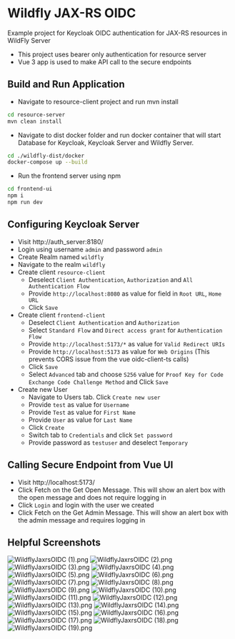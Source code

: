 # Wildfly JAX-RS OIDC

Example project for Keycloak OIDC authentication for JAX-RS resources in WildFly Server

- This project uses bearer only authentication for resource server
- Vue 3 app is used to make API call to the secure endpoints

## Build and Run Application

- Navigate to resource-client project and run mvn install
```bash
cd resource-server
mvn clean install
```
- Navigate to dist docker folder and run docker container that will start Database for Keycloak, Keycloak Server and Wildfly Server.
```bash
cd ./wildfly-dist/docker
docker-compose up --build
```
- Run the frontend server using npm
```bash
cd frontend-ui
npm i
npm run dev
```

## Configuring Keycloak Server

- Visit http://auth_server:8180/
- Login using username `admin` and password `admin`
- Create Realm named `wildfly`
- Navigate to the realm `wildfly`
- Create client `resource-client`
  - Deselect `Client Authentication`, `Authorization` and `All Authentication Flow`
  - Provide `http://localhost:8080` as value for field in `Root URL`, `Home URL`
  - Click `Save`
- Create client `frontend-client`
  - Deselect `Client Authentication` and `Authorization`
  - Select `Standard Flow` and `Direct access grant` for `Authentication Flow`
  - Provide `http://localhost:5173/*` as value for `Valid Redirect URIs`
  - Provide `http://localhost:5173` as value for `Web Origins` (This prevents CORS issue from the vue oidc-client-ts calls)
  - Click `Save`
  - Select `Advanced` tab and choose `S256` value for `Proof Key for Code Exchange Code Challenge Method` and Click `Save`
- Create new User
  - Navigate to Users tab. Click `Create new user` 
  - Provide `test` as value for `Username`
  - Provide `Test` as value for `First Name`
  - Provide `User` as value for `Last Name`
  - Click `Create`
  - Switch tab to `Credentials` and click `Set password`
  - Provide password as `testuser` and deselect `Temporary`

## Calling Secure Endpoint from Vue UI

- Visit http://localhost:5173/
- Click Fetch on the Get Open Message. This will show an alert box with the open message and does not require logging in
- Click `Login` and login with the user we created
- Click Fetch on the Get Admin Message. This will show an alert box with the admin message and requires logging in

## Helpful Screenshots
![WildflyJaxrsOIDC (1).png](screenshots%2FWildflyJaxrsOIDC%20%281%29.png)
![WildflyJaxrsOIDC (2).png](screenshots%2FWildflyJaxrsOIDC%20%282%29.png)
![WildflyJaxrsOIDC (3).png](screenshots%2FWildflyJaxrsOIDC%20%283%29.png)
![WildflyJaxrsOIDC (4).png](screenshots%2FWildflyJaxrsOIDC%20%284%29.png)
![WildflyJaxrsOIDC (5).png](screenshots%2FWildflyJaxrsOIDC%20%285%29.png)
![WildflyJaxrsOIDC (6).png](screenshots%2FWildflyJaxrsOIDC%20%286%29.png)
![WildflyJaxrsOIDC (7).png](screenshots%2FWildflyJaxrsOIDC%20%287%29.png)
![WildflyJaxrsOIDC (8).png](screenshots%2FWildflyJaxrsOIDC%20%288%29.png)
![WildflyJaxrsOIDC (9).png](screenshots%2FWildflyJaxrsOIDC%20%289%29.png)
![WildflyJaxrsOIDC (10).png](screenshots%2FWildflyJaxrsOIDC%20%2810%29.png)
![WildflyJaxrsOIDC (11).png](screenshots%2FWildflyJaxrsOIDC%20%2811%29.png)
![WildflyJaxrsOIDC (12).png](screenshots%2FWildflyJaxrsOIDC%20%2812%29.png)
![WildflyJaxrsOIDC (13).png](screenshots%2FWildflyJaxrsOIDC%20%2813%29.png)
![WildflyJaxrsOIDC (14).png](screenshots%2FWildflyJaxrsOIDC%20%2814%29.png)
![WildflyJaxrsOIDC (15).png](screenshots%2FWildflyJaxrsOIDC%20%2815%29.png)
![WildflyJaxrsOIDC (16).png](screenshots%2FWildflyJaxrsOIDC%20%2816%29.png)
![WildflyJaxrsOIDC (17).png](screenshots%2FWildflyJaxrsOIDC%20%2817%29.png)
![WildflyJaxrsOIDC (18).png](screenshots%2FWildflyJaxrsOIDC%20%2818%29.png)
![WildflyJaxrsOIDC (19).png](screenshots%2FWildflyJaxrsOIDC%20%2819%29.png)
